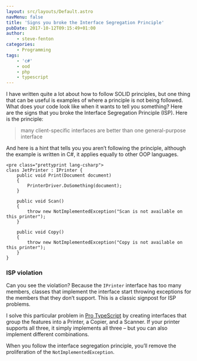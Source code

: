 ```yaml
---
layout: src/layouts/Default.astro
navMenu: false
title: 'Signs you broke the Interface Segregation Principle'
pubDate: 2017-10-12T09:15:49+01:00
author:
    - steve-fenton
categories:
    - Programming
tags:
    - 'c#'
    - ood
    - php
    - typescript
---
```


I have written quite a lot about how to follow SOLID principles, but one thing that can be useful is examples of where a principle is not being followed. What does your code look like when it wants to tell you something? Here are the signs that you broke the Interface Segregation Principle (ISP). Here is the principle:

> many client-specific interfaces are better than one general-purpose interface

And here is a hint that tells you you aren’t following the principle, although the example is written in C#, it applies equally to other OOP languages.

```
<pre class="prettyprint lang-csharp">
class JetPrinter : IPrinter {
    public void Print(Document document)
    {
        PrinterDriver.DoSomething(document);
    }

    public void Scan()
    {
        throw new NotImplementedException("Scan is not available on this printer");
    }

    public void Copy()
    {
        throw new NotImplementedException("Copy is not available on this printer");
    }
}
```
### ISP violation

Can you see the violation? Because the `IPrinter` interface has too many members, classes that implement the interface start throwing exceptions for the members that they don’t support. This is a classic signpost for ISP problems.

I solve this particular problem in [Pro TypeScript](https://www.stevefenton.co.uk/publications/pro-typescript/) by creating interfaces that group the features into a Printer, a Copier, and a Scanner. If your printer supports all three, it simply implements all three – but you can also implement different combinations.

When you follow the interface segregation principle, you’ll remove the proliferation of the `NotImplementedException`.